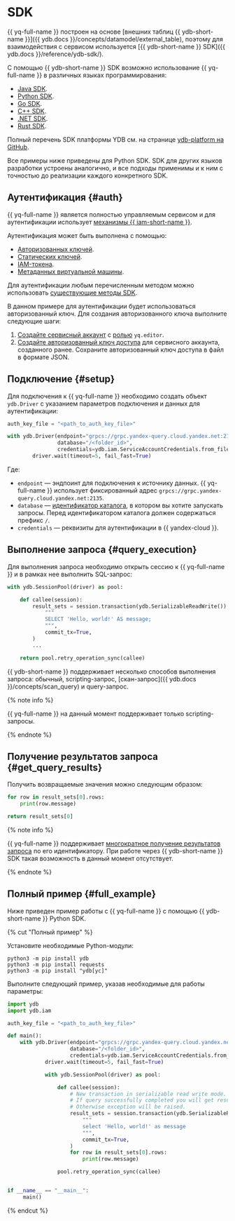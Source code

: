 # SDK

{{ yq-full-name }} построен на основе [внешних таблиц {{ ydb-short-name }}]({{ ydb.docs }}/concepts/datamodel/external_table), поэтому для взаимодействия с сервисом используется [{{ ydb-short-name }} SDK]({{ ydb.docs }}/reference/ydb-sdk/).

C помощью {{ ydb-short-name }} SDK возможно использование {{ yq-full-name }} в различных языках программирования:
* [Java SDK](https://github.com/ydb-platform/ydb-java-sdk).
* [Python SDK](https://github.com/ydb-platform/ydb-python-sdk).
* [Go SDK](https://github.com/ydb-platform/ydb-go-sdk).
* [C++ SDK](https://github.com/ydb-platform/ydb-cpp-sdk).
* [.NET SDK](https://github.com/ydb-platform/ydb-dotnet-sdk).
* [Rust SDK](https://github.com/ydb-platform/ydb-rs-sdk).

Полный перечень SDK платформы YDB см. на странице [ydb-platform на GitHub](https://github.com/orgs/ydb-platform/repositories?type=all&q=sdk).

Все примеры ниже приведены для Python SDK. SDK для других языков разработки устроены аналогично, и все подходы применимы и к ним с точностью до реализации каждого конкретного SDK.

## Аутентификация {#auth}

{{ yq-full-name }} является полностью управляемым сервисом и для аутентификации использует [механизмы {{ iam-short-name }}](../../iam/concepts/authorization/#authentication).

Аутентификация может быть выполнена с помощью:
* [Авторизованных ключей](../../iam/concepts/authorization/key.md).
* [Статических ключей](../../iam/concepts/authorization/access-key.md).
* [IAM-токена](../../iam/concepts/authorization/iam-token.md).
* [Метаданных виртуальной машины](../../compute/concepts/vm-metadata.md).

Для аутентификации любым перечисленным методом можно использовать [существующие методы SDK](https://github.com/ydb-platform/ydb-python-sdk/blob/main/ydb/driver.py).

В данном примере для аутентификации будет использоваться авторизованный ключ. Для создания авторизованного ключа выполните следующие шаги:

1. [Создайте сервисный аккаунт](../../iam/operations/sa/create.md) с [ролью](../security/#query-editor) `yq.editor`.
1. [Создайте авторизованный ключ доступа](../../iam/operations/authorized-key/create.md) для сервисного аккаунта, созданного ранее. Сохраните авторизованный ключ доступа в файл в формате JSON.

## Подключение {#setup}

Для подключения к {{ yq-full-name }} необходимо создать объект `ydb.Driver` с указанием параметров подключения и данных для аутентификации:

```python
auth_key_file = "<path_to_auth_key_file>"

with ydb.Driver(endpoint="grpcs://grpc.yandex-query.cloud.yandex.net:2135",
                database="/<folder_id>",
                credentials=ydb.iam.ServiceAccountCredentials.from_file(auth_key_file)) as driver:
        driver.wait(timeout=5, fail_fast=True)
```

Где:
* `endpoint` — эндпоинт для подключения к источнику данных. {{ yq-full-name }} использует фиксированный адрес `grpcs://grpc.yandex-query.cloud.yandex.net:2135`.
* `database` — [идентификатор каталога](../../resource-manager/operations/folder/get-id.md), в котором вы хотите запускать запросы. Перед идентификатором каталога должен содержаться префикс `/`.
* `credentials` — реквизиты для аутентификации в {{ yandex-cloud }}.

## Выполнение запроса {#query_execution}

Для выполнения запроса необходимо открыть сессию к {{ yq-full-name }} и в рамках нее выполнить SQL-запрос:

```python
with ydb.SessionPool(driver) as pool:

    def callee(session):
        result_sets = session.transaction(ydb.SerializableReadWrite()).execute(
            """
            SELECT 'Hello, world!' AS message;
            """,
            commit_tx=True,
        )
        ...

    return pool.retry_operation_sync(callee)
```

{{ ydb-short-name }} поддерживает несколько способов выполнения запроса: обычный, scripting-запрос, [скан-запрос]({{ ydb.docs }}/concepts/scan_query) и query-запрос.

{% note info %}

{{ yq-full-name }} на данный момент поддерживает только scripting-запросы.

{% endnote %}

## Получение результатов запроса {#get_query_results}

Получить возвращаемые значения можно следующим образом:

```python
for row in result_sets[0].rows:
    print(row.message)

return result_sets[0]
```

{% note info %}

{{ yq-full-name }} поддерживает [многократное получение результатов запроса](../api/methods/get-query-results.md) по его идентификатору. При работе через {{ ydb-short-name }} SDK такая возможность в данный момент отсутствует.

{% endnote %}

## Полный пример {#full_example}

Ниже приведен пример работы с {{ yq-full-name }} с помощью {{ ydb-short-name }} Python SDK.

{% cut "Полный пример" %}

Установите необходимые Python-модули:

```shell
python3 -m pip install ydb
python3 -m pip install requests
python3 -m pip install "ydb[yc]"
```

Выполните следующий пример, указав необходимые для работы параметры:

```python
import ydb
import ydb.iam

auth_key_file = "<path_to_auth_key_file>"

def main():
    with ydb.Driver(endpoint="grpcs://grpc.yandex-query.cloud.yandex.net:2135",
                    database="/<folder_id>",
                    credentials=ydb.iam.ServiceAccountCredentials.from_file(auth_key_file)) as driver:
            driver.wait(timeout=5, fail_fast=True)

            with ydb.SessionPool(driver) as pool:

                def callee(session):
                    # New transaction in serializable read write mode.
                    # If query successfully completed you will get result sets.
                    # Otherwise exception will be raised.
                    result_sets = session.transaction(ydb.SerializableReadWrite()).execute(
                        """
                        select 'Hello, world!' as message
                        """,
                        commit_tx=True,
                    )
                    for row in result_sets[0].rows:
                        print(row.message)

                pool.retry_operation_sync(callee)


if __name__ == "__main__":
     main()
```

{% endcut %}
